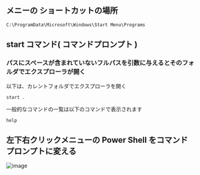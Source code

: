 ## メニーの ショートカットの場所
```
C:\ProgramData\Microsoft\Windows\Start Menu\Programs
```

## start コマンド( コマンドプロンプト )

### パスにスペースが含まれていないフルパスを引数に与えるとそのフォルダでエクスプローラが開く

以下は、カレントフォルダでエクスプローラを開く
```
start .
```

一般的なコマンドの一覧は以下のコマンドで表示されます
```
help
```

## 左下右クリックメニューの Power Shell をコマンドプロンプトに変える

![image](https://user-images.githubusercontent.com/1501327/163530423-ac35e71d-a36b-47c9-9b75-aa43b9edf8d3.png)
